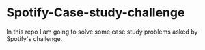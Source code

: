 # Spotify-Case-study-challenge
In this repo I am going to solve some case study problems asked by Spotify's challenge.
